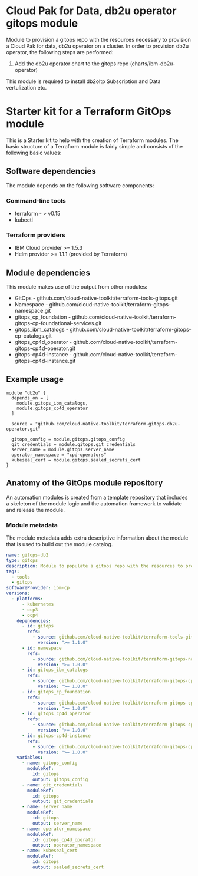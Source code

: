 # Cloud Pak for Data, db2u operator gitops module

Module to provision a gitops repo with the resources necessary to provision a Cloud Pak for data, db2u operator on a cluster. In order to provision db2u operator, the following steps are performed:

1. Add the db2u operator chart to the gitops repo (charts/ibm-db2u-operator)

This module is required to install db2oltp Subscription and Data vertulization etc.

# Starter kit for a Terraform GitOps module

This is a Starter kit to help with the creation of Terraform modules. The basic structure of a Terraform module is fairly
simple and consists of the following basic values:

## Software dependencies

The module depends on the following software components:

### Command-line tools

- terraform - > v0.15
- kubectl

### Terraform providers

- IBM Cloud provider >= 1.5.3
- Helm provider >= 1.1.1 (provided by Terraform)

## Module dependencies

This module makes use of the output from other modules:

- GitOps - github.com/cloud-native-toolkit/terraform-tools-gitops.git
- Namespace - github.com/cloud-native-toolkit/terraform-gitops-namespace.git
- gitops_cp_foundation - github.com/cloud-native-toolkit/terraform-gitops-cp-foundational-services.git
- gitops_ibm_catalogs - github.com/cloud-native-toolkit/terraform-gitops-cp-catalogs.git
- gitops_cp4d_operator - github.com/cloud-native-toolkit/terraform-gitops-cp4d-operator.git
- gitops-cp4d-instance - github.com/cloud-native-toolkit/terraform-gitops-cp4d-instance.git

## Example usage

```hcl-terraform
module "db2u" {
  depends_on = [
    module.gitops_ibm_catalogs,
    module.gitops_cp4d_operator
  ]
  
  source = "github.com/cloud-native-toolkit/terraform-gitops-db2u-operator.git"

  gitops_config = module.gitops.gitops_config
  git_credentials = module.gitops.git_credentials
  server_name = module.gitops.server_name  
  operator_namespace = "cpd-operators"
  kubeseal_cert = module.gitops.sealed_secrets_cert
}
```
## Anatomy of the GitOps module repository

An automation modules is created from a template repository that includes a skeleton of the module logic and the automation framework to validate and release the module.

### Module metadata

The module metadata adds extra descriptive information about the module that is used to build out the module catalog.

```yaml
name: gitops-db2
type: gitops
description: Module to populate a gitops repo with the resources to provision db2
tags:
  - tools
  - gitops
softwareProvider: ibm-cp
versions:
  - platforms:
      - kubernetes
      - ocp3
      - ocp4
    dependencies:
      - id: gitops
        refs:
          - source: github.com/cloud-native-toolkit/terraform-tools-gitops.git
            version: ">= 1.1.0"
      - id: namespace
        refs:
          - source: github.com/cloud-native-toolkit/terraform-gitops-namespace.git
            version: ">= 1.0.0"
      - id: gitops_ibm_catalogs
        refs:
          - source: github.com/cloud-native-toolkit/terraform-gitops-cp-catalogs.git
            version: ">= 1.0.0"
      - id: gitops_cp_foundation
        refs:
          - source: github.com/cloud-native-toolkit/terraform-gitops-cp-foundational-services.git
            version: ">= 1.0.0"
      - id: gitops_cp4d_operator
        refs:
          - source: github.com/cloud-native-toolkit/terraform-gitops-cp4d-operator.git
            version: ">= 1.0.0"
      - id: gitops-cp4d-instance
        refs:
          - source: github.com/cloud-native-toolkit/terraform-gitops-cp4d-instance.git
            version: ">= 1.0.0"      
    variables:
      - name: gitops_config
        moduleRef:
          id: gitops
          output: gitops_config
      - name: git_credentials
        moduleRef:
          id: gitops
          output: git_credentials
      - name: server_name
        moduleRef:
          id: gitops
          output: server_name
      - name: operator_namespace
        moduleRef:
          id: gitops_cp4d_operator
          output: operator_namespace
      - name: kubeseal_cert
        moduleRef:
          id: gitops
          output: sealed_secrets_cert

```

